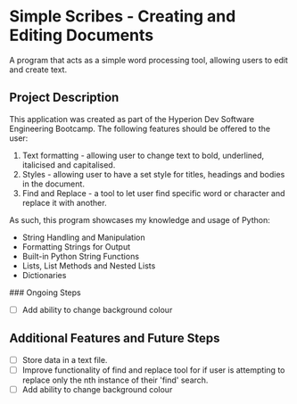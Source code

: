 # Simple Scribes - Creating and Editing Documents
A program that acts as a simple word processing tool, allowing users to edit and create text.

## Project Description
This application was created as part of the Hyperion Dev Software Engineering Bootcamp. The following features should be offered to the user:
1. Text formatting - allowing user to change text to bold, underlined, italicised and capitalised.
2. Styles - allowing user to have a set style for titles, headings and bodies in the document. 
3. Find and Replace - a tool to let user find specific word or character and replace it with another.

As such, this program showcases my knowledge and usage of Python:
- String Handling and Manipulation
- Formatting Strings for Output
- Built-in Python String Functions
- Lists, List Methods and Nested Lists
- Dictionaries

### Ongoing Steps
- [ ] Add ability to change background colour

## Additional Features and Future Steps
- [ ] Store data in a text file.
- [ ] Improve functionality of find and replace tool for if user is attempting to replace only the nth instance of their 'find' search.
- [ ] Add ability to change background colour
